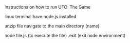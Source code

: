 Instructions on how to run UFO: The Game

linux terminal
have node.js installed

unzip file
navigate to the main directory (name)

node file.js (to execute the file)
.exit (exit node environment)
